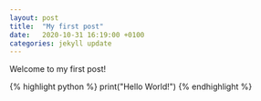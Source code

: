 ```yaml
---
layout: post
title:  "My first post"
date:   2020-10-31 16:19:00 +0100
categories: jekyll update
---
```

Welcome to my first post!

{% highlight python %}
print("Hello World!")
{% endhighlight %}